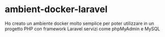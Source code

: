 # ambient-docker-laravel
Ho creato un ambiente docker molto semplice per poter utilizzare in un progetto PHP con framework Laravel servizi come phpMyAdmin e MySQL
